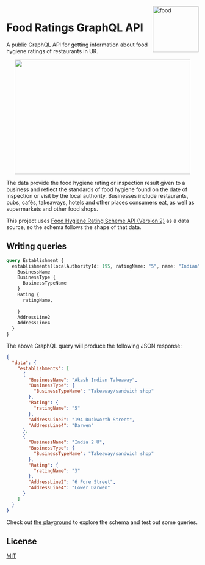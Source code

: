 <img align="right" src="https://emojipedia-us.s3.dualstack.us-west-1.amazonaws.com/thumbs/240/apple/198/bento-box_1f371.png" alt="food" width="120">

# Food Ratings GraphQL API

A public GraphQL API for getting information about food hygiene ratings of restaurants in UK. 

<p align="center">
  <img width="460" height="300" src="https://media.giphy.com/media/jTT2I0ZHuzGlK495pI/giphy.gif">
</p>

The data provide the food hygiene rating or inspection result given to a business and reflect the standards of food hygiene found on the date of inspection or visit by the local authority. Businesses include restaurants, pubs, cafés, takeaways, hotels and other places consumers eat, as well as supermarkets and other food shops.

This project uses [Food Hygiene Rating Scheme API (Version 2)](http://api.ratings.food.gov.uk/help) as a data source, so the schema follows the shape of that data.

## Writing queries

```graphql
query Establishment {
  establishments(localAuthorityId: 195, ratingName: "5", name: "Indian" address: "Darwen") {
    BusinessName
    BusinessType {
      BusinessTypeName
    }
    Rating {
      ratingName,
      
    }
    AddressLine2
    AddressLine4
  }
}
```

The above GraphQL query will produce the following JSON response:

```json
{
  "data": {
    "establishments": [
      {
        "BusinessName": "Akash Indian Takeaway",
        "BusinessType": {
          "BusinessTypeName": "Takeaway/sandwich shop"
        },
        "Rating": {
          "ratingName": "5"
        },
        "AddressLine2": "194 Duckworth Street",
        "AddressLine4": "Darwen"
      },
      {
        "BusinessName": "India 2 U",
        "BusinessType": {
          "BusinessTypeName": "Takeaway/sandwich shop"
        },
        "Rating": {
          "ratingName": "3"
        },
        "AddressLine2": "6 Fore Street",
        "AddressLine4": "Lower Darwen"
      }
    ]
  }
}
```

Check out [the playground](https://foodratings.herokuapp.com/) to explore the schema and test out some queries.

## License

[MIT](./LICENSE)
